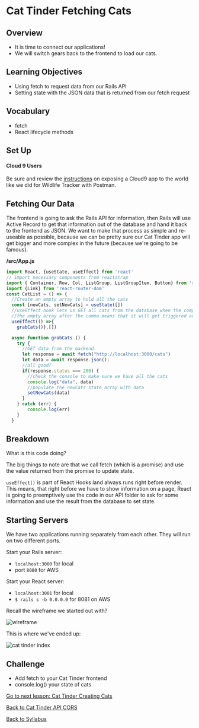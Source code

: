 # Cat Tinder Fetching Cats

## Overview
- It is time to connect our applications!
- We will switch gears back to the frontend to load our cats.

## Learning Objectives
- Using fetch to request data from our Rails API
- Setting state with the JSON data that is returned from our fetch request

## Vocabulary
- fetch
- React lifecycle methods

## Set Up

#### Cloud 9 Users
Be sure and review the [instructions](../../Rails-C&V/postman.md) on exposing a Cloud9 app to the world like we did for Wildlife Tracker with Postman.

## Fetching Our Data
The frontend is going to ask the Rails API for information, then Rails will use Active Record to get that information out of the database and hand it back to the frontend as JSON. We want to make that process as simple and re-useable as possible, because we can be pretty sure our Cat Tinder app will get bigger and more complex in the future (because we're going to be famous).

**/src/App.js**
```javascript
import React, {useState, useEffect} from 'react'
// import necessary components from reactstrap
import { Container, Row, Col, ListGroup, ListGroupItem, Button} from 'reactstrap'
import {Link} from 'react-router-dom'
const CatList = () => {
  //Create an empty array to hold all the cats
  const [newCats, setNewCats] = useState([])
  //useEffect hook lets us GET all cats from the database when the component loads
  //the empty array after the comma means that it will get triggered automatically only once
  useEffect(() =>{
    grabCats()},[])

  async function grabCats () {
    try {
      //GET data from the backend
      let response = await fetch("http://localhost:3000/cats")
      let data = await response.json();
      //all good?
      if(response.status === 200) {
        //check the console to make sure we have all the cats
        console.log("data", data)
        //populate the newCats state array with data
        setNewCats(data)
      }
    } catch (err) {
        console.log(err)
    }
  }
```

## Breakdown

What is this code doing?

The big things to note are that we call fetch (which is a promise) and use the value returned from the promise to update state.

`useEffect()` is part of React Hooks land always runs right before render. This means, that right before we have to show information on a page, React is going to preemptively use the code in our API folder to ask for some information and use the result from the database to set state.

## Starting Servers
We have two applications running separately from each other. They will run on two different ports.

Start your Rails server:
  - `localhost:3000` for local
  -  port `8080` for AWS

Start your React server:
- `localhost:3001` for local
- `$ rails s -b 0.0.0.0` for 8081 on AWS

Recall the wireframe we started out with?

![wireframe](https://s3.amazonaws.com/learn-site/curriculum/cat-tinder/cat-tinder-wireframe.png)

This is where we've ended up:

![cat tinder index](https://s3.amazonaws.com/learn-site/curriculum/cat-tinder/cat-tinder-index.png)

## Challenge
- Add fetch to your Cat Tinder frontend
- console.log() your state of cats

[Go to next lesson: Cat Tinder Creating Cats](./cat-form.md)

[Back to Cat Tinder API CORS](../backend/CORS.md)

[Back to Syllabus](../../README.md)
